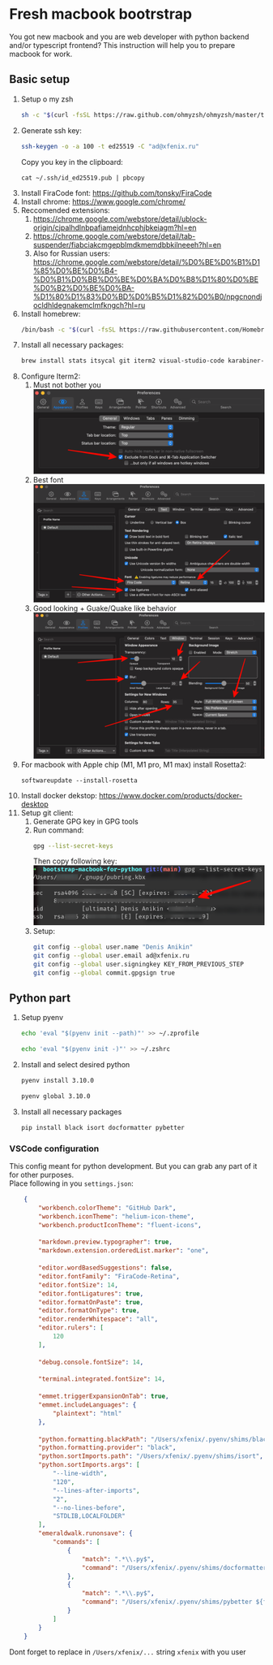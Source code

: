 # Fresh macbook bootrstrap
You got new macbook and you are web developer with python backend and/or typescript frontend? This instruction will help you to prepare macbook for work.

## Basic setup
1. Setup o my zsh
    ```bash
    sh -c "$(curl -fsSL https://raw.github.com/ohmyzsh/ohmyzsh/master/tools/install.sh)"
    ```
1. Generate ssh key:
    ```bash
    ssh-keygen -o -a 100 -t ed25519 -C "ad@xfenix.ru"
    ```
    Copy you key in the clipboard:
    ```
    cat ~/.ssh/id_ed25519.pub | pbcopy
    ```
1. Install FiraCode font: https://github.com/tonsky/FiraCode
1. Install chrome: https://www.google.com/chrome/
1. Reccomended extensions:
   1. https://chrome.google.com/webstore/detail/ublock-origin/cjpalhdlnbpafiamejdnhcphjbkeiagm?hl=en
   1. https://chrome.google.com/webstore/detail/tab-suspender/fiabciakcmgepblmdkmemdbbkilneeeh?hl=en
   1. Also for Russian users: https://chrome.google.com/webstore/detail/%D0%BE%D0%B1%D1%85%D0%BE%D0%B4-%D0%B1%D0%BB%D0%BE%D0%BA%D0%B8%D1%80%D0%BE%D0%B2%D0%BE%D0%BA-%D1%80%D1%83%D0%BD%D0%B5%D1%82%D0%B0/npgcnondjocldhldegnakemclmfkngch?hl=ru
1. Install homebrew:
    ```bash
    /bin/bash -c "$(curl -fsSL https://raw.githubusercontent.com/Homebrew/install/HEAD/install.sh)"
    ```
1. Install all necessary packages:
    ```bash
    brew install stats itsycal git iterm2 visual-studio-code karabiner-elements pyenv gpg-suite grammarly marta
    ```
1. Configure Iterm2:
   1. Must not bother you ![](iterm2-part1.png)
   1. Best font ![](iterm2-part2.png)
   1. Good looking + Guake/Quake like behavior ![](iterm2-part3.png)
1. For macbook with Apple chip (M1, M1 pro, M1 max) install Rosetta2: 
    ```
    softwareupdate --install-rosetta
    ```
1. Install docker dekstop: https://www.docker.com/products/docker-desktop
1. Setup git client:
   1. Generate GPG key in GPG tools
   1. Run command:
        ```bash
        gpg --list-secret-keys
        ```
        Then copy following key:
        ![gpg key](./gpg-key.png)
   1. Setup:  
        ```bash
        git config --global user.name "Denis Anikin"
        git config --global user.email ad@xfenix.ru
        git config --global user.signingkey KEY_FROM_PREVIOUS_STEP
        git config --global commit.gpgsign true
        ```

## Python part
1. Setup pyenv
    ```bash
    echo 'eval "$(pyenv init --path)"' >> ~/.zprofile
    ```
    ```bash
    echo 'eval "$(pyenv init -)"' >> ~/.zshrc
    ```
1. Install and select desired python
   ```bash
   pyenv install 3.10.0
   ```
   ```bash
   pyenv global 3.10.0
   ```
1. Install all necessary packages
    ```bash
    pip install black isort docformatter pybetter
    ```

### VSCode configuration
This config meant for python development. But you can grab any part of it for other purposes.<br>
Place following in you `settings.json`:
```json
    {
        "workbench.colorTheme": "GitHub Dark",
        "workbench.iconTheme": "helium-icon-theme",
        "workbench.productIconTheme": "fluent-icons",

        "markdown.preview.typographer": true,
        "markdown.extension.orderedList.marker": "one",

        "editor.wordBasedSuggestions": false,
        "editor.fontFamily": "FiraCode-Retina",
        "editor.fontSize": 14,
        "editor.fontLigatures": true,
        "editor.formatOnPaste": true,
        "editor.formatOnType": true,
        "editor.renderWhitespace": "all",
        "editor.rulers": [
            120
        ],

        "debug.console.fontSize": 14,

        "terminal.integrated.fontSize": 14,

        "emmet.triggerExpansionOnTab": true,
        "emmet.includeLanguages": {
            "plaintext": "html"
        },

        "python.formatting.blackPath": "/Users/xfenix/.pyenv/shims/black",
        "python.formatting.provider": "black",
        "python.sortImports.path": "/Users/xfenix/.pyenv/shims/isort",
        "python.sortImports.args": [
            "--line-width",
            "120",
            "--lines-after-imports",
            "2",
            "--no-lines-before",
            "STDLIB,LOCALFOLDER"
        ],
        "emeraldwalk.runonsave": {
            "commands": [
                {
                    "match": ".*\\.py$",
                    "command": "/Users/xfenix/.pyenv/shims/docformatter --in-place ${file}"
                },
                {
                    "match": ".*\\.py$",
                    "command": "/Users/xfenix/.pyenv/shims/pybetter ${file}"
                }
            ]
        }
    }
```
Dont forget to replace in `/Users/xfenix/...` string `xfenix` with you user
